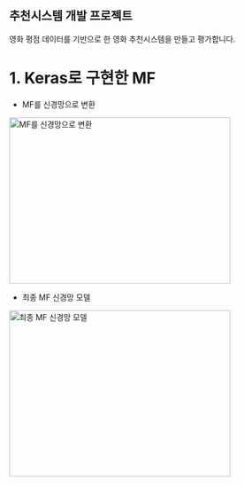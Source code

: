 ## 추천시스템 개발 프로젝트
영화 평점 데이터를 기반으로 한 영화 추천시스템을 만들고 평가합니다.
# 1. Keras로 구현한 MF

* MF를 신경망으로 변환
<img src="https://drive.google.com/uc?id=1sQDSBAViZvh9YhfLUQj2QiiMzNGtGmIc" alt="MF를 신경망으로 변환" height="300" width="400">

* 최종 MF 신경망 모델
<img src="https://drive.google.com/uc?id=1sQO8nAgg5aNkX36QZj6I2NaH9Mkz7STM" alt="최종 MF 신경망 모델" height="300" width="400">
